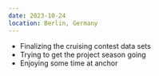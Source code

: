 ```yaml
---
date: 2023-10-24
location: Berlin, Germany
---
```

* Finalizing the cruising contest data sets
* Trying to get the project season going
* Enjoying some time at anchor
